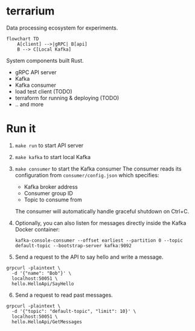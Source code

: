 # terrarium
Data processing ecosystem for experiments.

```mermaid
flowchart TD
    A[client] -->|gRPC| B[api]
    B --> C[Local Kafka]
```

System components built Rust.

* gRPC API server
* Kafka
* Kafka consumer
* load test client (TODO)
* terraform for running & deploying (TODO)
* .. and more

# Run it

1. `make run` to start API server
2. `make kafka` to start local Kafka
3. `make consumer` to start the Kafka consumer
   The consumer reads its configuration from `consumer/config.json` which specifies:
   - Kafka broker address
   - Consumer group ID
   - Topic to consume from

   The consumer will automatically handle graceful shutdown on Ctrl+C.

4. Optionally, you can also listen for messages directly inside the Kafka Docker container:
   ```
   kafka-console-consumer --offset earliest --partition 0 --topic default-topic --bootstrap-server kafka:9092
   ```

5. Send a request to the API to say hello and write a message.

```
grpcurl -plaintext \
  -d '{"name": "Bob"}' \
  localhost:50051 \
  hello.HelloApi/SayHello
```

6. Send a request to read past messages.

```
grpcurl -plaintext \
  -d '{"topic": "default-topic", "limit": 10}' \
  localhost:50051 \
  hello.HelloApi/GetMessages
```